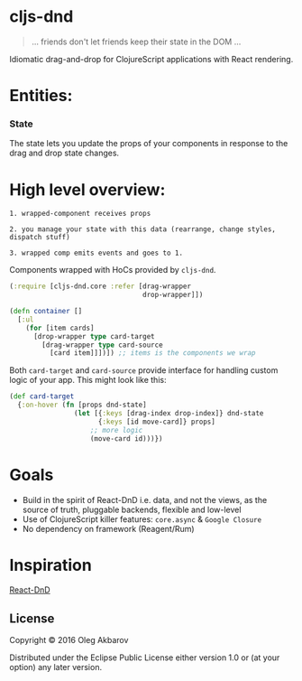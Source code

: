 
# cljs-dnd

>
> ... friends don't let friends keep their state in the DOM ...
>

Idiomatic drag-and-drop for ClojureScript applications with React rendering.

# Entities:

### State

The state lets you update the props of your components in response to the drag and drop state changes.

# High level overview:

```
1. wrapped-component receives props

2. you manage your state with this data (rearrange, change styles, dispatch stuff)

3. wrapped comp emits events and goes to 1.
```

Components wrapped with HoCs provided by `cljs-dnd`.

```clojure
(:require [cljs-dnd.core :refer [drag-wrapper
                                 drop-wrapper]])

(defn container []
  [:ul
    (for [item cards]
      [drop-wrapper type card-target
        [drag-wrapper type card-source
          [card item]]])]) ;; items is the components we wrap
```

Both `card-target` and `card-source` provide interface for handling custom logic of your app. This might look like this:

```clojure
(def card-target
  {:on-hover (fn [props dnd-state]
                (let [{:keys [drag-index drop-index]} dnd-state
                      {:keys [id move-card]} props]
                    ;; more logic
                    (move-card id)))})
```

# Goals

- Build in the spirit of React-DnD i.e. data, and not the views, as the source of truth, pluggable backends, flexible and low-level
- Use of ClojureScript killer features: `core.async` & `Google Closure`
- No dependency on framework (Reagent/Rum)

# Inspiration

[React-DnD](http://gaearon.github.io/react-dnd/)

## License

Copyright © 2016 Oleg Akbarov

Distributed under the Eclipse Public License either version 1.0 or (at your option) any later version.

